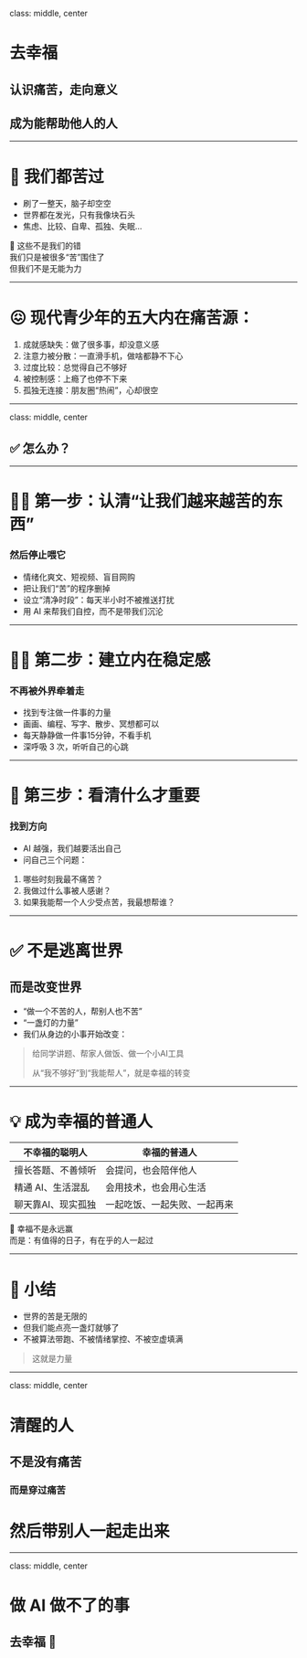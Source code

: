 class: middle, center
# 去幸福  
## 认识痛苦，走向意义  
## 成为能帮助他人的人

---

# 🪷 我们都苦过

- 刷了一整天，脑子却空空  
- 世界都在发光，只有我像块石头  
- 焦虑、比较、自卑、孤独、失眠…

💬 这些不是我们的错  
我们只是被很多“苦”围住了  
但我们不是无能为力

---

# 😖 现代青少年的五大内在痛苦源：

1. 成就感缺失：做了很多事，却没意义感  
2. 注意力被分散：一直滑手机，做啥都静不下心  
3. 过度比较：总觉得自己不够好  
4. 被控制感：上瘾了也停不下来  
5. 孤独无连接：朋友圈“热闹”，心却很空

---

class: middle, center
## ✅ 怎么办？

---

# 🧘‍♀️ 第一步：认清“让我们越来越苦的东西”  
### 然后停止喂它

- 情绪化爽文、短视频、盲目网购  
- 把让我们“苦”的程序删掉  
- 设立“清净时段”：每天半小时不被推送打扰  
- 用 AI 来帮我们自控，而不是带我们沉沦

---

# 🧘‍♂️ 第二步：建立内在稳定感  
### 不再被外界牵着走

- 找到专注做一件事的力量  
- 画画、编程、写字、散步、冥想都可以  
- 每天静静做一件事15分钟，不看手机  
- 深呼吸 3 次，听听自己的心跳

---

# 🧠 第三步：看清什么才重要  
### 找到方向

- AI 越强，我们越要活出自己  
- 问自己三个问题：

1. 哪些时刻我最不痛苦？  
2. 我做过什么事被人感谢？  
3. 如果我能帮一个人少受点苦，我最想帮谁？

---

# ✅ 不是逃离世界  
## 而是改变世界

- “做一个不苦的人，帮别人也不苦”  
- “一盏灯的力量”  
- 我们从身边的小事开始改变：

> 给同学讲题、帮家人做饭、做一个小AI工具  
>  
> 从“我不够好”到“我能帮人”，就是幸福的转变

---

# 💡 成为幸福的普通人

| 不幸福的聪明人       | 幸福的普通人           |
|------------------|------------------|
| 擅长答题、不善倾听     | 会提问，也会陪伴他人     |
| 精通 AI、生活混乱     | 会用技术，也会用心生活   |
| 聊天靠AI、现实孤独     | 一起吃饭、一起失败、一起再来 |

💬 幸福不是永远赢  
而是：有值得的日子，有在乎的人一起过

---

# 🌄 小结

- 世界的苦是无限的  
- 但我们能点亮一盏灯就够了  
- 不被算法带跑、不被情绪掌控、不被空虚填满  
> 这就是力量

---

class: middle, center
# 清醒的人  
## 不是没有痛苦  
### 而是穿过痛苦  
# 然后带别人一起走出来

---

class: middle, center
# 做 AI 做不了的事  
## 去幸福 🌱
